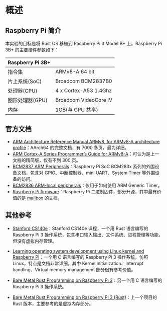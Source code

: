 # 概述

## Raspberry Pi 简介

本实验的目标是将 Rust OS 移植到 Raspberry Pi 3 Model B+ 上。Raspberry Pi 3B+ 的主要硬件参数如下：

| Raspberry Pi 3B+ | |
|-------|---------|
| 指令集 | ARMv8-A 64 bit |
| 片上系统(SoC) | Broadcom BCM2837B0 |
| 处理器(CPU) | 4 x Cortex-A53 1.4Ghz
| 图形处理器(GPU) | Broadcom VideoCore IV |
| 内存 | 1GB(与 GPU 共享) |

## 官方文档

* [ARM Architecture Reference Manual ARMv8, for ARMv8-A architecture profile](https://static.docs.arm.com/ddi0487/da/DDI0487D_a_armv8_arm.pdf)：AArch64 的完整文档，有 7000 多页，最为详细。
* [ARM Cortex-A Series Programmer’s Guide for ARMv8-A](http://infocenter.arm.com/help/topic/com.arm.doc.den0024a/DEN0024A_v8_architecture_PG.pdf)：可认为是上一文档的精简版，仅有不到 300 页。
* [BCM2837 ARM Peripherals](https://web.stanford.edu/class/cs140e/docs/BCM2837-ARM-Peripherals.pdf)：Raspberry Pi SoC BCM283x 系列的外围设备文档，包含对 GPIO、中断控制器、mini UART、System Timer 等外围设备的访问。
* [BCM2836 ARM-local peripherals](https://www.raspberrypi.org/documentation/hardware/raspberrypi/bcm2836/QA7_rev3.4.pdf)：仅用于如何使用 ARM Generic Timer。
* [Raspberry Pi firmware](https://github.com/raspberrypi/firmware)：Raspberry Pi 二进制固件，部分开源，其中最有价值的是 [mailbox](https://github.com/raspberrypi/firmware/wiki) 的文档。

## 其他参考

* [Stanford CS140e](http://cs140e.stanford.edu/)：Stanford CS140e 课程，一个用 Rust 语言编写的 Raspberry Pi 3 操作系统，包含串口输入输出、文件系统、进程管理等功能，但没有虚拟内存管理。

* [Learning operating system development using Linux kernel and Raspberry Pi](https://github.com/s-matyukevich/raspberry-pi-os)：一个用 C 语言编写的 Raspberry Pi 3 操作系统，仿照 Linux，特点是文档非常详细。其中 Kernel Initialization、Interrupt handling、Virtual memory management 部分很有参考价值。

* [Bare Metal Rust Programming on Raspberry Pi 3](https://github.com/bztsrc/raspi3-tutorial)：另一个用 C 语言编写的 Raspberry Pi 3 操作系统。

* [Bare Metal Rust Programming on Raspberry Pi 3 (Rust)](https://github.com/rust-embedded/rust-raspi3-tutorial)：上一个项目的 Rust 版本，主要参考的是虚拟内存部分。
